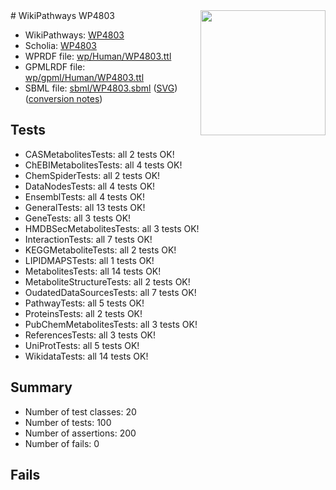 <img style="float: right; width: 200px" src="../logo.png" />
# WikiPathways WP4803

* WikiPathways: [WP4803](https://identifiers.org/wikipathways:WP4803)
* Scholia: [WP4803](https://scholia.toolforge.org/wikipathways/WP4803)
* WPRDF file: [wp/Human/WP4803.ttl](../wp/Human/WP4803.ttl)
* GPMLRDF file: [wp/gpml/Human/WP4803.ttl](../wp/gpml/Human/WP4803.ttl)
* SBML file: [sbml/WP4803.sbml](../sbml/WP4803.sbml) ([SVG](../sbml/WP4803.svg)) ([conversion notes](../sbml/WP4803.txt))

## Tests
* CASMetabolitesTests: all 2 tests OK!
* ChEBIMetabolitesTests: all 4 tests OK!
* ChemSpiderTests: all 2 tests OK!
* DataNodesTests: all 4 tests OK!
* EnsemblTests: all 4 tests OK!
* GeneralTests: all 13 tests OK!
* GeneTests: all 3 tests OK!
* HMDBSecMetabolitesTests: all 3 tests OK!
* InteractionTests: all 7 tests OK!
* KEGGMetaboliteTests: all 2 tests OK!
* LIPIDMAPSTests: all 1 tests OK!
* MetabolitesTests: all 14 tests OK!
* MetaboliteStructureTests: all 2 tests OK!
* OudatedDataSourcesTests: all 7 tests OK!
* PathwayTests: all 5 tests OK!
* ProteinsTests: all 2 tests OK!
* PubChemMetabolitesTests: all 3 tests OK!
* ReferencesTests: all 3 tests OK!
* UniProtTests: all 5 tests OK!
* WikidataTests: all 14 tests OK!


## Summary

* Number of test classes: 20
* Number of tests: 100
* Number of assertions: 200
* Number of fails: 0

## Fails

